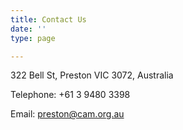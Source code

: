 ```yaml
---
title: Contact Us
date: ''
type: page

---
```

322 Bell St, Preston VIC 3072, Australia

Telephone:  +61 3 9480 3398

Email:  preston@cam.org.au